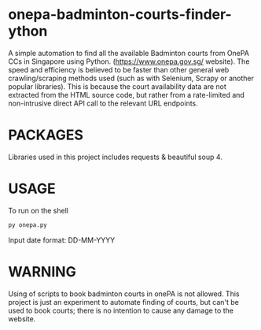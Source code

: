 # onepa-badminton-courts-finder-ython
A simple automation to find all the available Badminton courts from OnePA CCs in Singapore using Python. (https://www.onepa.gov.sg/ website). The speed and efficiency is believed to be faster than other general web crawling/scraping methods used (such as with Selenium, Scrapy or another popular libraries). This is because the court availability data are not extracted from the HTML source code, but rather from a rate-limited and non-intrusive direct API call to the relevant URL endpoints.  



# PACKAGES
Libraries used in this project includes requests & beautiful soup 4.

# USAGE

To run on the shell

```sh
py onepa.py
```

Input date format: DD-MM-YYYY


# WARNING
Using of scripts to book badminton courts in onePA is not allowed. This project is just an experiment to automate finding of courts, but can't be used to book courts; there is no intention to cause any damage to the website. 

